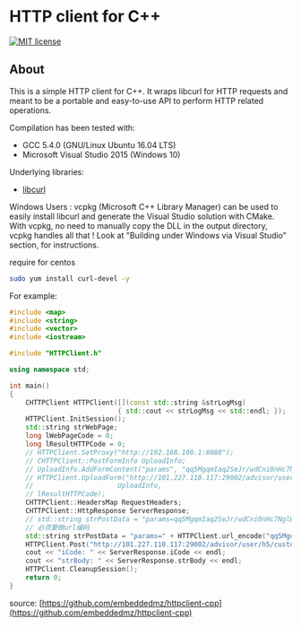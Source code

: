 # HTTP client for C++
[![MIT license](https://img.shields.io/badge/license-MIT-blue.svg)](http://opensource.org/licenses/MIT)


## About
This is a simple HTTP client for C++. It wraps libcurl for HTTP requests and meant to be a portable
and easy-to-use API to perform HTTP related operations.

Compilation has been tested with:
- GCC 5.4.0 (GNU/Linux Ubuntu 16.04 LTS)
- Microsoft Visual Studio 2015 (Windows 10)

Underlying libraries:
- [libcurl](http://curl.haxx.se/libcurl/)

Windows Users : vcpkg (Microsoft C++ Library Manager) can be used to easily install libcurl and generate the Visual Studio solution with CMake. With vcpkg, no need to manually copy the DLL in the output directory, vcpkg handles all that ! Look at "Building under Windows via Visual Studio" section, for instructions.

require for centos
```bash
sudo yum install curl-devel -y
```

For example:
```c++
#include <map>
#include <string>
#include <vector>
#include <iostream>

#include "HTTPClient.h"

using namespace std;

int main()
{
    CHTTPClient HTTPClient([](const std::string &strLogMsg)
                           { std::cout << strLogMsg << std::endl; });
    HTTPClient.InitSession();
    std::string strWebPage;
    long lWebPageCode = 0;
    long lResultHTTPCode = 0;
    // HTTPClient.SetProxy("http://192.168.100.1:8080");
    // CHTTPClient::PostFormInfo UploadInfo;
    // UploadInfo.AddFormContent("params", "qq5MgqmIaq2SeJr/wdCni0nHc7NglWa17wCD0qvyxFvCE1OG3j1EKtP3mJrTnTnwH4MZjR5H5Y5yzPBdVcpRZvQL+5bF7lXXpiUdNHXXCFT8A5DGQiqVoaDxY62c9pFDNqMg93nG/uimVilC5RSB/SHA22FRhFLYIemByp8fb+U=");
    // HTTPClient.UploadForm("http://101.227.110.117:29002/advisor/user/h5/customer/syncUpdateParams",
    //                     UploadInfo,
    // lResultHTTPCode);
    CHTTPClient::HeadersMap RequestHeaders;
    CHTTPClient::HttpResponse ServerResponse;
    // std::string strPostData = "params=qq5MgqmIaq2SeJr/wdCni0nHc7NglWa17wCD0qvyxFvCE1OG3j1EKtP3mJrTnTnwH4MZjR5H5Y5yzPBdVcpRZvQL+5bF7lXXpiUdNHXXCFT8A5DGQiqVoaDxY62c9pFDNqMg93nG/uimVilC5RSB/SHA22FRhFLYIemByp8fb+U=";
    // 必须要做url编码
    std::string strPostData = "params=" + HTTPClient.url_encode("qq5MgqmIaq2SeJr/wdCni0nHc7NglWa17wCD0qvyxFvCE1OG3j1EKtP3mJrTnTnwH4MZjR5H5Y5yzPBdVcpRZvQL+5bF7lXXpiUdNHXXCFT8A5DGQiqVoaDxY62c9pFDNqMg93nG/uimVilC5RSB/SHA22FRhFLYIemByp8fb+U=");
    HTTPClient.Post("http://101.227.110.117:29002/advisor/user/h5/customer/syncUpdateParams", RequestHeaders, strPostData, ServerResponse);
    cout << "iCode: " << ServerResponse.iCode << endl;
    cout << "strBody: " << ServerResponse.strBody << endl;
    HTTPClient.CleanupSession();
    return 0;
}
```

source: [https://github.com/embeddedmz/httpclient-cpp](https://github.com/embeddedmz/httpclient-cpp)

